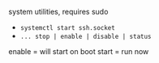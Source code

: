 system utilities, requires sudo

- `systemctl start ssh.socket`
- `... stop | enable | disable | status`

enable = will start on boot
start = run now
